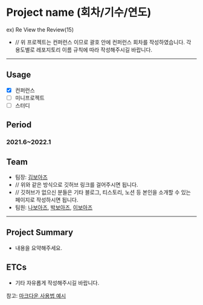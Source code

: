 # Project name (회차/기수/연도)
ex) Re View the Review(15)
- // 위 프로젝트는 컨퍼런스 이므로 괄호 안에 컨퍼런스 회차를 작성하였습니다. 각 용도별로 레포지토리 이름 규칙에 따라 작성해주시길 바랍니다.

---

## Usage
- [X] 컨퍼런스
- [ ] 미니프로젝트
- [ ] 스터디

## Period
### 2021.6~2022.1

## Team
- 팀장: [김보아즈](https://github.com/BOAZ-bigdata/)
- // 위와 같은 방식으로 깃허브 링크를 걸어주시면 됩니다.
- // 깃허브가 없으신 분들은 기타 블로그, 티스토리, 노션 등 본인을 소개할 수 있는 페이지로 작성하시면 됩니다.
- 팀원: [나보아즈](https://github.com/BOAZ-bigdata/), [박보아즈](https://github.com/BOAZ-bigdata/), [이보아즈](https://github.com/BOAZ-bigdata/)

---

## Project Summary
- 내용을 요약해주세요.

## ETCs
- 기타 자유롭게 작성해주시길 바랍니다.


참고: [마크다운 사용법 예시](https://theorydb.github.io/envops/2019/05/22/envops-blog-how-to-use-md/)
